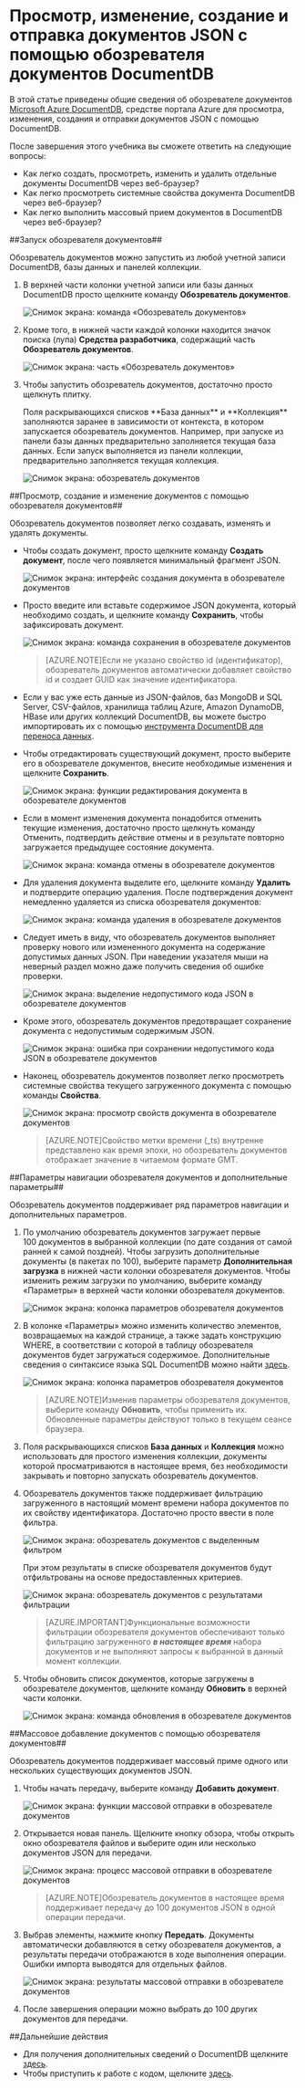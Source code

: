 <properties
	pageTitle="Просмотр, изменение, создание и отправка документов JSON с помощью обозревателя документов DocumentDB | Microsoft Azure"
	description="Сведения об обозревателе документов DocumentDB, средстве портала Azure для просмотра, изменения, создания и отправки документов JSON с помощью DocumentDB."
	services="documentdb"
	authors="AndrewHoh"
	manager="jhubbard"
	editor="monicar"
	documentationCenter=""/>

<tags
	ms.service="documentdb"
	ms.workload="data-services"
	ms.tgt_pltfrm="na"
	ms.devlang="na"
	ms.topic="get-started-article" 
	ms.date="10/26/2015"
	ms.author="anhoh"/>

# Просмотр, изменение, создание и отправка документов JSON с помощью обозревателя документов DocumentDB #

В этой статье приведены общие сведения об обозревателе документов [Microsoft Azure DocumentDB](http://azure.microsoft.com/services/documentdb/), средстве портала Azure для просмотра, изменения, создания и отправки документов JSON с помощью DocumentDB.

После завершения этого учебника вы сможете ответить на следующие вопросы:

-	Как легко создать, просмотреть, изменить и удалить отдельные документы DocumentDB через веб-браузер?
-	Как легко просмотреть системные свойства документа DocumentDB через веб-браузер?
-	Как легко выполнить массовый прием документов в DocumentDB через веб-браузер?

##<a id="Launch"></a>Запуск обозревателя документов##

Обозреватель документов можно запустить из любой учетной записи DocumentDB, базы данных и панелей коллекции.

1. В верхней части колонки учетной записи или базы данных DocumentDB просто щелкните команду **Обозреватель документов**.

	![Снимок экрана: команда «Обозреватель документов»](./media/documentdb-view-JSON-document-explorer/documentexplorercommand.png)
 
2. Кроме того, в нижней части каждой колонки находится значок поиска (лупа) **Средства разработчика**, содержащий часть **Обозреватель документов**.

	![Снимок экрана: часть «Обозреватель документов»](./media/documentdb-view-JSON-document-explorer/documentexplorerpart.png)

2. Чтобы запустить обозреватель документов, достаточно просто щелкнуть плитку.

	<p>Поля раскрывающихся списков **База данных** и **Коллекция** заполняются заранее в зависимости от контекста, в котором запускается обозреватель документов. Например, при запуске из панели базы данных предварительно заполняется текущая база данных. Если запуск выполняется из панели коллекции, предварительно заполняется текущая коллекция.

	![Снимок экрана: обозреватель документов](./media/documentdb-view-JSON-document-explorer/documentexplorerinitial.png)

##<a id="Create"></a>Просмотр, создание и изменение документов с помощью обозревателя документов##

Обозреватель документов позволяет легко создавать, изменять и удалять документы.

- Чтобы создать документ, просто щелкните команду **Создать документ**, после чего появляется минимальный фрагмент JSON.

	![Снимок экрана: интерфейс создания документа в обозревателе документов](./media/documentdb-view-JSON-document-explorer/createdocument.png)

- Просто введите или вставьте содержимое JSON документа, который необходимо создать, и щелкните команду **Сохранить**, чтобы зафиксировать документ.

	![Снимок экрана: команда сохранения в обозревателе документов](./media/documentdb-view-JSON-document-explorer/savedocument1.png)

	> [AZURE.NOTE]Если не указано свойство id (идентификатор), обозреватель документов автоматически добавляет свойство id и создает GUID как значение идентификатора.

- Если у вас уже есть данные из JSON-файлов, баз MongoDB и SQL Server, CSV-файлов, хранилища таблиц Azure, Amazon DynamoDB, HBase или других коллекций DocumentDB, вы можете быстро импортировать их с помощью [инструмента DocumentDB для переноса данных](documentdb-import-data.md).

- Чтобы отредактировать существующий документ, просто выберите его в обозревателе документов, внесите необходимые изменения и щелкните **Сохранить**.

	![Снимок экрана: функции редактирования документа в обозревателе документов](./media/documentdb-view-JSON-document-explorer/editdocument.png)

- Если в момент изменения документа понадобится отменить текущие изменения, достаточно просто щелкнуть команду Отменить, подтвердить действие отмены и в результате повторно загружается предыдущее состояние документа.

	![Снимок экрана: команда отмены в обозревателе документов](./media/documentdb-view-JSON-document-explorer/discardedit.png)

- Для удаления документа выделите его, щелкните команду **Удалить** и подтвердите операцию удаления. После подтверждения документ немедленно удаляется из списка обозревателя документов:

	![Снимок экрана: команда удаления в обозревателе документов](./media/documentdb-view-JSON-document-explorer/deletedocument.png)

- Следует иметь в виду, что обозреватель документов выполняет проверку нового или измененного документа на содержание допустимых данных JSON. При наведении указателя мыши на неверный раздел можно даже получить сведения об ошибке проверки.

	![Снимок экрана: выделение недопустимого кода JSON в обозревателе документов](./media/documentdb-view-JSON-document-explorer/invalidjson1.png)

- Кроме этого, обозреватель документов предотвращает сохранение документа с недопустимым содержимым JSON.

	![Снимок экрана: ошибка при сохранении недопустимого кода JSON в обозревателе документов](./media/documentdb-view-JSON-document-explorer/invalidjson2.png)

- Наконец, обозреватель документов позволяет легко просмотреть системные свойства текущего загруженного документа с помощью команды **Свойства**.

	![Снимок экрана: просмотр свойств документа в обозревателе документов](./media/documentdb-view-JSON-document-explorer/documentproperties.png)

	> [AZURE.NOTE]Свойство метки времени (\_ts) внутренне представлено как время эпохи, но обозреватель документов отображает значение в читаемом формате GMT.

##<a id="Navigate"></a>Параметры навигации обозревателя документов и дополнительные параметры##

Обозреватель документов поддерживает ряд параметров навигации и дополнительных параметров.

1. По умолчанию обозреватель документов загружает первые 100 документов в выбранной коллекции (по дате создания от самой ранней к самой поздней). Чтобы загрузить дополнительные документы (в пакетах по 100), выберите параметр **Дополнительная загрузка** в нижней части колонки обозревателя документов. Чтобы изменить режим загрузки по умолчанию, выберите команду «Параметры» в верхней части колонки обозревателя документов.

	![Снимок экрана: колонка параметров обозревателя документов](./media/documentdb-view-JSON-document-explorer/documentexplorersettings.png)


2. В колонке «Параметры» можно изменить количество элементов, возвращаемых на каждой странице, а также задать конструкцию WHERE, в соответствии с которой в таблицу обозревателя документов будет загружаться содержимое. Дополнительные сведения о синтаксисе языка SQL DocumentDB можно найти [здесь](documentdb-sql-query.md).

	![Снимок экрана: колонка параметров обозревателя документов](./media/documentdb-view-JSON-document-explorer/documentexplorersettings2.png)

	> [AZURE.NOTE]Изменив параметры обозревателя документов, выберите команду **Обновить**, чтобы применить их. Обновленные параметры действуют только в текущем сеансе браузера.
	
3. Поля раскрывающихся списков **База данных** и **Коллекция** можно использовать для простого изменения коллекции, документы которой просматриваются в настоящее время, без необходимости закрывать и повторно запускать обозреватель документов.

4. Обозреватель документов также поддерживает фильтрацию загруженного в настоящий момент времени набора документов по их свойству идентификатора. Достаточно просто ввести в поле фильтра.

	![Снимок экрана: обозреватель документов с выделенным фильтром](./media/documentdb-view-JSON-document-explorer/documentexplorerfilter.png)

	При этом результаты в списке обозревателя документов будут отфильтрованы на основе предоставленных критериев.

	![Снимок экрана: обозреватель документов с результатами фильтрации](./media/documentdb-view-JSON-document-explorer/documentexplorerfilterresults.png)


	> [AZURE.IMPORTANT]Функциональные возможности фильтрации обозревателя документов обеспечивают только фильтрацию загруженного ***в настоящее время*** набора документов и не выполняют запросы к выбранной в данный момент коллекции.

5. Чтобы обновить список документов, которые загружены в обозревателе документов, щелкните команду **Обновить** в верхней части колонки.

	![Снимок экрана: команда обновления в обозревателе документов](./media/documentdb-view-JSON-document-explorer/documentexplorerrefresh.png)

##<a id="BulkAdd"></a>Массовое добавление документов с помощью обозревателя документов##

Обозреватель документов поддерживает массовый приме одного или нескольких существующих документов JSON.

1. Чтобы начать передачу, выберите команду **Добавить документ**.

	![Снимок экрана: функции массовой отправки в обозревателе документов](./media/documentdb-view-JSON-document-explorer/adddocument1.png)

2. Открывается новая панель. Щелкните кнопку обзора, чтобы открыть окно обозревателя файлов и выберите один или несколько документов JSON для передачи.

	![Снимок экрана: процесс массовой отправки в обозревателе документов](./media/documentdb-view-JSON-document-explorer/adddocument2.png)

	> [AZURE.NOTE]Обозреватель документов в настоящее время поддерживает передачу до 100 документов JSON в одной операции передачи.

3. Выбрав элементы, нажмите кнопку **Передать**. Документы автоматически добавляются в сетку обозревателя документов, а результаты передачи отображаются в ходе выполнения операции. Ошибки импорта выводятся для отдельных файлов.

	![Снимок экрана: результаты массовой отправки в обозревателе документов](./media/documentdb-view-JSON-document-explorer/adddocument3.png)

4. После завершения операции можно выбрать до 100 других документов для передачи.

##<a name="NextSteps"></a>Дальнейшие действия

- Для получения дополнительных сведений о DocumentDB щелкните [здесь](http://azure.com/docdb).
- Чтобы приступить к работе с кодом, щелкните [здесь](documentdb-get-started.md).

 

<!---HONumber=AcomDC_1203_2015-->